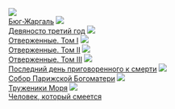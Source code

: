 ![](/books/prose_classic/Виктор%20Гюго/Бюг-Жаргаль.jpg)  
[Бюг-Жаргаль](/books/prose_classic/Виктор%20Гюго/Бюг-Жаргаль)
![](/books/prose_classic/Виктор%20Гюго/Девяносто%20третий%20год.jpg)  
[Девяносто третий год](/books/prose_classic/Виктор%20Гюго/Девяносто%20третий%20год)
![](/books/prose_classic/Виктор%20Гюго/Отверженные.%20Том%20I.jpg)  
[Отверженные. Том I](/books/prose_classic/Виктор%20Гюго/Отверженные.%20Том%20I)
![](/books/prose_classic/Виктор%20Гюго/Отверженные.%20Том%20II.jpg)  
[Отверженные. Том II](/books/prose_classic/Виктор%20Гюго/Отверженные.%20Том%20II)
![](/books/prose_classic/Виктор%20Гюго/Отверженные.%20Том%20III.jpg)  
[Отверженные. Том III](/books/prose_classic/Виктор%20Гюго/Отверженные.%20Том%20III)
![](/books/prose_classic/Виктор%20Гюго/Последний%20день%20приговоренного%20к%20смерти.jpg)  
[Последний день приговоренного к смерти](/books/prose_classic/Виктор%20Гюго/Последний%20день%20приговоренного%20к%20смерти)
![](/books/prose_classic/Виктор%20Гюго/Собор%20Парижской%20Богоматери.jpg)  
[Собор Парижской Богоматери](/books/prose_classic/Виктор%20Гюго/Собор%20Парижской%20Богоматери)
![](/books/prose_classic/Виктор%20Гюго/Труженики%20Моря.jpg)  
[Труженики Моря](/books/prose_classic/Виктор%20Гюго/Труженики%20Моря)
![](/books/prose_classic/Виктор%20Гюго/Человек,%20который%20смеется.jpg)  
[Человек, который смеется](/books/prose_classic/Виктор%20Гюго/Человек,%20который%20смеется)